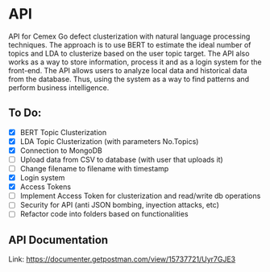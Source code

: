 # **API**

API for Cemex Go defect clusterization with natural language processing techniques. The approach is to use BERT to estimate the ideal number of topics and LDA to clusterize based on the user topic target. The API also works as a way to store information, process it and as a login system for the front-end. The API allows users to analyze local data and historical data from the database. Thus, using the system as a way to find patterns and perform business intelligence.

## **To Do:**

- [x] BERT Topic Clusterization
- [x] LDA Topic Clusterization (with parameters No.Topics)
- [x] Connection to MongoDB
- [ ] Upload data from CSV to database (with user that uploads it)
- [ ] Change filename to filename with timestamp
- [x] Login system
- [x] Access Tokens
- [ ] Implement Access Token for clusterization and read/write db operations
- [ ] Security for API (anti JSON bombing, inyection attacks, etc)
- [ ] Refactor code into folders based on functionalities

## **API Documentation**

Link: https://documenter.getpostman.com/view/15737721/Uyr7GJE3